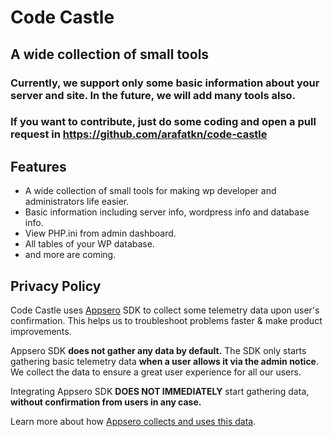 # Code Castle
## A wide collection of small tools 
### Currently, we support only some basic information about your server and site. In the future, we will add many tools also.

### If you want to contribute, just do some coding and open a pull request in https://github.com/arafatkn/code-castle

## Features
* A wide collection of small tools for making wp developer and administrators life easier.
* Basic information including server info, wordpress info and database info.
* View PHP.ini from admin dashboard.
* All tables of your WP database.
* and more are coming.


## Privacy Policy
Code Castle uses [Appsero](https://appsero.com) SDK to collect some telemetry data upon user's confirmation. This helps us to troubleshoot problems faster & make product improvements.

Appsero SDK **does not gather any data by default.** The SDK only starts gathering basic telemetry data **when a user allows it via the admin notice**. We collect the data to ensure a great user experience for all our users.

Integrating Appsero SDK **DOES NOT IMMEDIATELY** start gathering data, **without confirmation from users in any case.**

Learn more about how [Appsero collects and uses this data](https://appsero.com/privacy-policy/).
